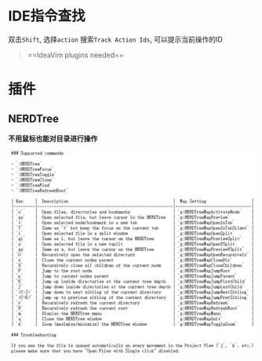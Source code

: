 # IDE指令查找

双击`Shift`, 选择`action` 搜索`Track Action Ids`, 可以提示当前操作的ID

> ==IdeaVim plugins needed==





# 插件



## NERDTree

**不用鼠标也能对目录进行操作**

![image-20240409223024009](./imgs/image-20240409223024009.png)